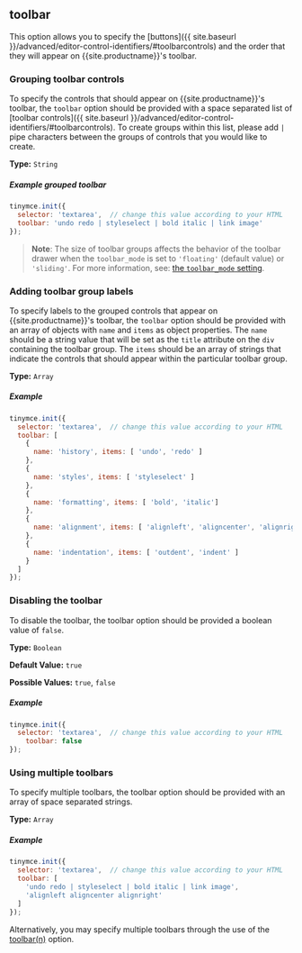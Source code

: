 ## toolbar

This option allows you to specify the [buttons]({{ site.baseurl }}/advanced/editor-control-identifiers/#toolbarcontrols) and the order that they will appear on {{site.productname}}'s toolbar.

### Grouping toolbar controls

To specify the controls that should appear on {{site.productname}}'s toolbar, the `toolbar` option should be provided with a space separated list of [toolbar controls]({{ site.baseurl }}/advanced/editor-control-identifiers/#toolbarcontrols). To create groups within this list, please add `|` pipe characters between the groups of controls that you would like to create.

**Type:** `String`

##### Example grouped toolbar

```js
tinymce.init({
  selector: 'textarea',  // change this value according to your HTML
  toolbar: 'undo redo | styleselect | bold italic | link image'
});
```

> **Note**: The size of toolbar groups affects the behavior of the toolbar drawer when the `toolbar_mode` is set to `'floating'` (default value) or `'sliding'`. For more information, see: [the `toolbar_mode` setting]({{site.baseurl}}/configure/editor-appearance/#toolbar_mode).

### Adding toolbar group labels

To specify labels to the grouped controls that appear on {{site.productname}}'s toolbar, the `toolbar` option should be provided with an array of objects with `name` and `items` as object properties. The `name` should be a string value that will be set as the `title` attribute on the `div` containing the toolbar group. The `items` should be an array of strings that indicate the controls that should appear within the particular toolbar group.

**Type:** `Array`

##### Example

```js
tinymce.init({
  selector: 'textarea',  // change this value according to your HTML
  toolbar: [
    {
      name: 'history', items: [ 'undo', 'redo' ]
    },
    {
      name: 'styles', items: [ 'styleselect' ]
    },
    {
      name: 'formatting', items: [ 'bold', 'italic']
    },
    {
      name: 'alignment', items: [ 'alignleft', 'aligncenter', 'alignright', 'alignjustify' ]
    },
    {
      name: 'indentation', items: [ 'outdent', 'indent' ]
    }
  ]
});
```

### Disabling the toolbar

To disable the toolbar, the toolbar option should be provided a boolean value of `false`.

**Type:** `Boolean`

**Default Value:** `true`

**Possible Values:** `true`, `false`

##### Example

```js
tinymce.init({
  selector: 'textarea',  // change this value according to your HTML
    toolbar: false
});
```

### Using multiple toolbars

To specify multiple toolbars, the toolbar option should be provided with an array of space separated strings.

**Type:** `Array`

##### Example

```js
tinymce.init({
  selector: 'textarea',  // change this value according to your HTML
  toolbar: [
    'undo redo | styleselect | bold italic | link image',
    'alignleft aligncenter alignright'
  ]
});
```

Alternatively, you may specify multiple toolbars through the use of the [toolbar(n)](#toolbarn) option.
